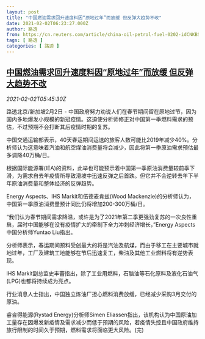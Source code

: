```yaml
---
layout: post
title: "中国燃油需求回升速度料因“原地过年”而放缓 但反弹大趋势不改"
date: 2021-02-02T06:23:27.000Z
author: 路透
from: https://cn.reuters.com/article/china-oil-petrol-fuel-0202-idCNKBS2A20GI
tags: [ 路透 ]
categories: [ 路透 ]
---
```

<!--1612247007000-->
[中国燃油需求回升速度料因“原地过年”而放缓 但反弹大趋势不改](https://cn.reuters.com/article/china-oil-petrol-fuel-0202-idCNKBS2A20GI)
------

<div>
<div><i>2021-02-02T05:45:30Z</i></div><p>路透北京/新加坡2月2日 - 中国政府努力劝说人们在春节期间留在原地过节，因为国内多地爆发小规模的新冠疫情。这迫使分析师修正对中国第一季燃料需求的预估，不过预期不会打断其后疫情时期的复苏。</p><p>中国交通运输部表示，40天春运期间运送的旅客人数可能比2019年减少40%。分析师认为这意味着汽油和航空煤油消费量将会减少，因此将第一季原油需求预估最多调降40万桶/日。</p><p>根据国际能源署(IEA)的资料，此举也可能预示着中国第一季原油消费量较前季下滑，为需求自去年疫情所导致滑坡中迅速反弹之后首跌。但它并不会逆转去年下半年原油消费量和整体经济的反弹趋势。</p><p>Energy Aspects、IHS Markit和伍德麦肯兹(Wood Mackenzie)的分析师认为，中国第一季原油消费量预计同比仍将增加200-300万桶/日。</p><p>“我们认为春节期间需求降温，或许是为了2021年第二季更强劲复苏的一次良性重启，届时中国能够在没有疫情扩大的牵制下全力冲刺经济增长，”Energy Aspects中国分析师Yuntao Liu指出。</p><p>分析师表示，春运期间预料受创最大的将是汽油及航煤，而由于移工在主要城市就地过年，工厂及建筑工地能够在节后迅速复工，柴油及其他工业燃料将有逆势表现。</p><p>IHS Markit副总监史丰蕾指出，除了工业用燃料，石脑油等石化原料及液化石油气(LPG)也都将持续成为亮点。</p><p>行业消息人士指出，中国独立炼油厂担心燃料消费放缓，已经减少采购3月交付的原油。</p><p>睿咨得能源(Rystad Energy)分析师Simen Eliassen指出，该机构认为中国原油加工量存在因爆发新疫情及需求减少而低于预期的风险，若疫情失控且中国政府维持旅行限制的时间久于预期，燃料需求将面临更大风险。(完)</p>
</div>
